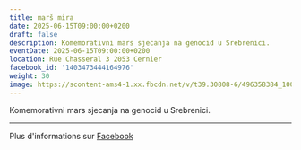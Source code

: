 ```yaml
---
title: marš mira
date: 2025-06-15T09:00:00+0200
draft: false
description: Komemorativni mars sjecanja na genocid u Srebrenici.
eventDate: 2025-06-15T09:00:00+0200
location: Rue Chasseral 3 2053 Cernier
facebook_id: '1403473444164976'
weight: 30
image: https://scontent-ams4-1.xx.fbcdn.net/v/t39.30808-6/496358384_1007574214836511_4806363768185633011_n.jpg?_nc_cat=102&ccb=1-7&_nc_sid=9e60e4&_nc_ohc=sfRVDYXAobgQ7kNvwHef-6B&_nc_oc=AdmeR8EFsLfsjsxjkm0MMxSIlgTTJcyx6LPi8kdpOlq9h5hFXpJwtJxtnxIo6uzFQ0Y&_nc_zt=23&_nc_ht=scontent-ams4-1.xx&edm=ABTKTjYEAAAA&_nc_gid=4wnVItuYFjN3ThR3MPgwAg&oh=00_AfOmCyXw_Nmb5K8fJgTqGR1w6djMmWt0o_FXpqpkUHqVJw&oe=685A8CAE
---
```


Komemorativni mars sjecanja na genocid u Srebrenici.

---

Plus d'informations sur [Facebook](https://facebook.com/events/1403473444164976)